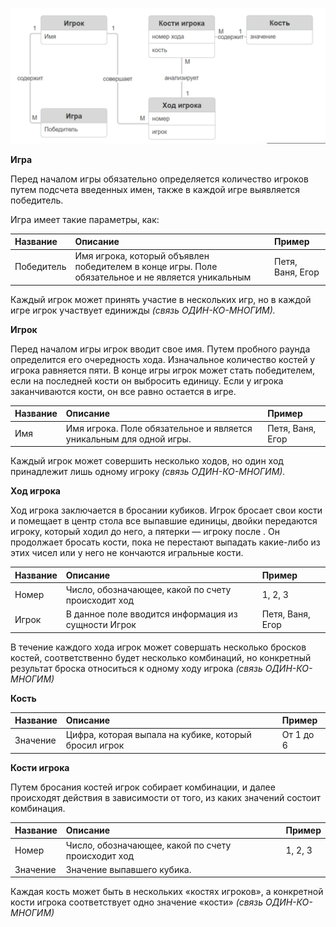 ![](media/image5.png)


**Игра**

Перед началом игры обязательно определяется количество игроков путем подсчета введенных имен, также в каждой игре выявляется победитель.

Игра имеет такие параметры, как:

|**Название**|**Описание**|**Пример**|
| :- | :- | :- |
|Победитель|Имя игрока, который объявлен победителем в конце игры. Поле обязательное и не является уникальным|Петя, Ваня, Егор|

Каждый игрок может принять участие в нескольких игр, но в каждой игре игрок участвует единижды *(связь ОДИН-КО-МНОГИМ).*

**Игрок**

Перед началом игры игрок вводит свое имя. Путем пробного раунда определится его очередность хода. Изначальное количество костей у игрока равняется пяти. В конце игры игрок может стать победителем, если на последней кости он выбросить единицу. Если у игрока заканчиваются кости, он все равно остается в игре.

|**Название**|**Описание**|**Пример**|
| :- | :- | :- |
|Имя|Имя игрока. Поле обязательное и является уникальным для одной игры.|Петя, Ваня, Егор|

Каждый игрок может совершить несколько ходов, но один ход принадлежит лишь одному игроку *(связь ОДИН-КО-МНОГИМ).* 

**Ход игрока**

Ход игрока заключается в бросании кубиков.  Игрок бросает свои кости и помещает в центр стола все выпавшие единицы, двойки передаются игроку, который ходил до него, а пятерки — игроку после . Он продолжает бросать кости, пока не перестают выпадать какие-либо из этих чисел или у него не кончаются игральные кости.

|**Название**|**Описание**|**Пример**|
| :- | :- | :- |
|Номер|Число, обозначающее, какой по счету происходит ход|1, 2, 3|
|Игрок|В данное поле вводится информация из сущности Игрок|Петя, Ваня, Егор|

В течение каждого хода игрок может совершать несколько бросков костей, соответственно будет несколько комбинаций, но конкретный результат броска относиться к одному ходу игрока *(связь ОДИН-КО-МНОГИМ)*

**Кость**

|**Название**|**Описание**|**Пример**|
| :- | :- | :- |
|Значение|Цифра, которая выпала на кубике, который бросил игрок|От 1 до 6|

**Кости игрока**

Путем бросания костей игрок собирает комбинации, и далее происходят действия в зависимости от того, из каких значений состоит комбинация. 

|**Название**|**Описание**|**Пример**|
| :- | :- | :- |
|Номер|Число, обозначающее, какой по счету происходит ход|1, 2, 3|
|Значение|Значение выпавшего кубика. ||

Каждая кость может быть в нескольких «костях игроков», а конкретной кости игрока соответствует одно значение «кости» *(связь ОДИН-КО-МНОГИМ)*
